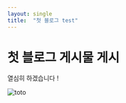 ```yaml
---
layout: single
title:  "첫 블로그 test"
---
```


# 첫 블로그 게시물 게시

열심히 하겠습니다 !

![toto](C:\github\blog\xainxim.github.io\xainxim.github.io\images\2023-02-04-first\toto-1675521189126-2.jpg)
